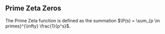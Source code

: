 ## Prime Zeta Zeros
The Prime Zeta function is defined as the summation $\P(s) = \sum_{p \in primes}^{\infty} \frac{1}{p^s}$.


